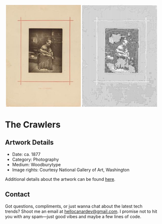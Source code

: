 <html>

<div align="center">
    <img width="49%" src="artwork.jpg" alt="artwork"/>
    <img width="49%" src="ascii_artwork.jpg" alt="artwork ASCII"/>
</div>

# The Crawlers

## Artwork Details

- Date: ca. 1877
- Category: Photography
- Medium: Woodburytype
- Image rights: Courtesy National Gallery of Art, Washington

Additional details about the artwork can be found [here](https://www.artsy.net/artwork/john-thomson-the-crawlers).

## Contact

Got questions, compliments, or just wanna chat about the latest tech trends? Shoot me an email
at [hellocanardev@gmail.com](mailto:hellocanardev@gmail.com). I promise not to hit you with any spam—just good vibes and
maybe a few lines of code.

</html>
